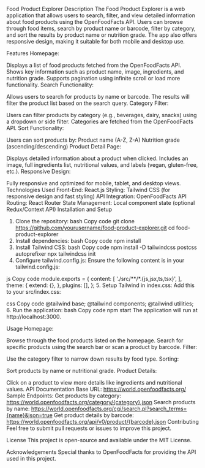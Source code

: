 Food Product Explorer
Description
The Food Product Explorer is a web application that allows users to search, filter, and view detailed information about food products using the OpenFoodFacts API. Users can browse through food items, search by product name or barcode, filter by category, and sort the results by product name or nutrition grade. The app also offers responsive design, making it suitable for both mobile and desktop use.

Features
Homepage:

Displays a list of food products fetched from the OpenFoodFacts API.
Shows key information such as product name, image, ingredients, and nutrition grade.
Supports pagination using infinite scroll or load more functionality.
Search Functionality:

Allows users to search for products by name or barcode.
The results will filter the product list based on the search query.
Category Filter:

Users can filter products by category (e.g., beverages, dairy, snacks) using a dropdown or side filter.
Categories are fetched from the OpenFoodFacts API.
Sort Functionality:

Users can sort products by:
Product name (A-Z, Z-A)
Nutrition grade (ascending/descending)
Product Detail Page:

Displays detailed information about a product when clicked.
Includes an image, full ingredients list, nutritional values, and labels (vegan, gluten-free, etc.).
Responsive Design:

Fully responsive and optimized for mobile, tablet, and desktop views.
Technologies Used
Front-End: React.js
Styling: Tailwind CSS (for responsive design and fast styling)
API Integration: OpenFoodFacts API
Routing: React Router
State Management: Local component state (optional Redux/Context API)
Installation and Setup
1. Clone the repository:
bash
Copy code
git clone https://github.com/yourusername/food-product-explorer.git
cd food-product-explorer
2. Install dependencies:
bash
Copy code
npm install
3. Install Tailwind CSS:
bash
Copy code
npm install -D tailwindcss postcss autoprefixer
npx tailwindcss init
4. Configure tailwind.config.js:
Ensure the following content is in your tailwind.config.js:

js
Copy code
module.exports = {
  content: [
    './src/**/*.{js,jsx,ts,tsx}',
  ],
  theme: {
    extend: {},
  },
  plugins: [],
};
5. Setup Tailwind in index.css:
Add this to your src/index.css:

css
Copy code
@tailwind base;
@tailwind components;
@tailwind utilities;
6. Run the application:
bash
Copy code
npm start
The application will run at http://localhost:3000.

Usage
Homepage:

Browse through the food products listed on the homepage.
Search for specific products using the search bar or scan a product by barcode.
Filter:

Use the category filter to narrow down results by food type.
Sorting:

Sort products by name or nutritional grade.
Product Details:

Click on a product to view more details like ingredients and nutritional values.
API Documentation
Base URL: https://world.openfoodfacts.org/
Sample Endpoints:
Get products by category: https://world.openfoodfacts.org/category/{category}.json
Search products by name: https://world.openfoodfacts.org/cgi/search.pl?search_terms={name}&json=true
Get product details by barcode: https://world.openfoodfacts.org/api/v0/product/{barcode}.json
Contributing
Feel free to submit pull requests or issues to improve this project.

License
This project is open-source and available under the MIT License.

Acknowledgements
Special thanks to OpenFoodFacts for providing the API used in this project.






